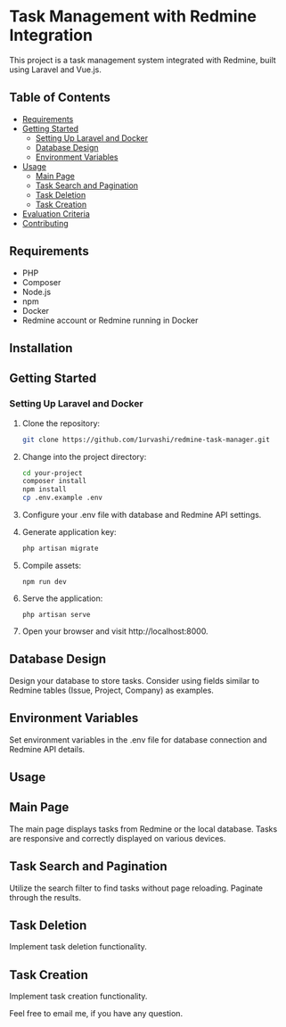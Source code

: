 # Task Management with Redmine Integration

This project is a task management system integrated with Redmine, built using Laravel and Vue.js.

## Table of Contents

- [Requirements](#requirements)
- [Getting Started](#getting-started)
  - [Setting Up Laravel and Docker](#setting-up-laravel-and-docker)
  - [Database Design](#database-design)
  - [Environment Variables](#environment-variables)
- [Usage](#usage)
  - [Main Page](#main-page)
  - [Task Search and Pagination](#task-search-and-pagination)
  - [Task Deletion](#task-deletion)
  - [Task Creation](#task-creation)
- [Evaluation Criteria](#evaluation-criteria)
- [Contributing](#contributing)

## Requirements

- PHP
- Composer
- Node.js
- npm
- Docker
- Redmine account or Redmine running in Docker

## Installation

## Getting Started

### Setting Up Laravel and Docker

1. Clone the repository:

   ```bash
   git clone https://github.com/1urvashi/redmine-task-manager.git
    `````

2. Change into the project directory:

    ```bash
    cd your-project
    composer install
    npm install
    cp .env.example .env
    `````

3. Configure your .env file with database and Redmine API settings.

4. Generate application key:
    ```bash
    php artisan migrate
    `````
5. Compile assets:
    `````
    npm run dev
    `````
6. Serve the application:
    `````
    php artisan serve
    `````
7. Open your browser and visit http://localhost:8000.

## Database Design

Design your database to store tasks. Consider using fields similar to Redmine tables (Issue, Project, Company) as examples.

## Environment Variables
Set environment variables in the .env file for database connection and Redmine API details.

## Usage

## Main Page

The main page displays tasks from Redmine or the local database.
Tasks are responsive and correctly displayed on various devices.

## Task Search and Pagination

Utilize the search filter to find tasks without page reloading.
Paginate through the results.

## Task Deletion

Implement task deletion functionality.

## Task Creation

Implement task creation functionality.


Feel free to email me, if you have any question.
